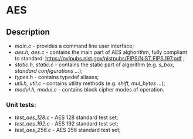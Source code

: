 # AES

## Description
- *main.c* - provides a command line user interface;
- *aes.h, aes.c* - contains the main part of AES alghorithm, fully compliant to standard: https://nvlpubs.nist.gov/nistpubs/FIPS/NIST.FIPS.197.pdf ;
- *static.h, static.c* - contains the static part of algorithm (e.g. *s_box, standard configurations ...*);
- *types.h* - contains typedef aliases;
- *util.h, util.c* - contains utility methods (e.g. *shift, mul_bytes ...*);
- *modul.h, modul.c* - contains block cipher modes of operation.

### Unit tests:
- *test_aes_128.c* - AES 128 standard test set;
- *test_aes_192.c* - AES 192 standard test set;
- *test_aes_256.c* - AES 256 standard test set;
